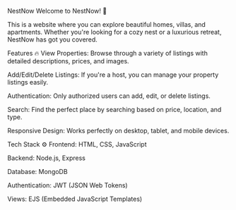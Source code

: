 NestNow
Welcome to NestNow! 🏡

This is a website where you can explore beautiful homes, villas, and apartments. Whether you're looking for a cozy nest or a luxurious retreat, NestNow has got you covered.

Features 🔥
View Properties: Browse through a variety of listings with detailed descriptions, prices, and images.

Add/Edit/Delete Listings: If you're a host, you can manage your property listings easily.

Authentication: Only authorized users can add, edit, or delete listings.

Search: Find the perfect place by searching based on price, location, and type.

Responsive Design: Works perfectly on desktop, tablet, and mobile devices.

Tech Stack ⚙️
Frontend: HTML, CSS, JavaScript

Backend: Node.js, Express

Database: MongoDB

Authentication: JWT (JSON Web Tokens)

Views: EJS (Embedded JavaScript Templates)
